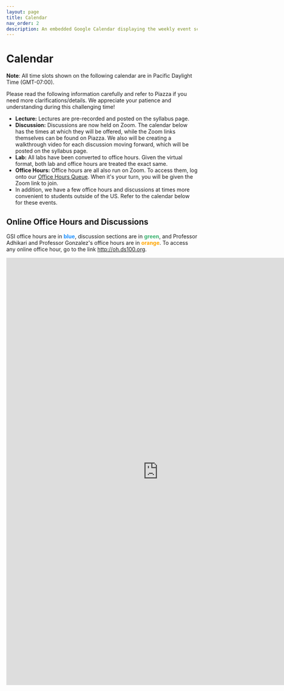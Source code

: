 ```yaml
---
layout: page
title: Calendar
nav_order: 2
description: An embedded Google Calendar displaying the weekly event schedule.
---
```


# Calendar


**Note**: All time slots shown on the following calendar are in Pacific Daylight Time (GMT-07:00).

<style>
.fc table {
  margin-bottom: 0;
}
</style>


Please read the following information carefully and refer to Piazza if you need more clarifications/details. We appreciate your patience and understanding during this challenging time!

- **Lecture:** Lectures are pre-recorded and posted on the syllabus page.
- **Discussion:** Discussions are now held on Zoom. The calendar below has the times at which they will be offered, while the Zoom links themselves can be found on Piazza. We also will be creating a walkthrough video for each discussion moving forward, which will be posted on the syllabus page.
- **Lab:** All labs have been converted to office hours. Given the virtual format, both lab and office hours are treated the exact same.
- **Office Hours:** Office hours are all also run on Zoom. To access them, log onto our [Office Hours Queue](http://oh.ds100.org). When it's your turn, you will be given the Zoom link to join.
- In addition, we have a few office hours and discussions at times more convenient to students outside of the US. Refer to the calendar below for these events.

<a name = 'oh'></a>

## Online Office Hours and Discussions

<a name = 'loc'></a>

GSI office hours are in <span style="color:DodgerBlue">**blue**</span>, discussion sections are in <span style="color:MediumSeaGreen">**green**</span>, and Professor Adhikari and Professor Gonzalez's office hours are in <span style="color:Orange">**orange**</span>. To access any online office hour, go to the link <http://oh.ds100.org>.

<iframe src="https://calendar.google.com/calendar/embed?height=1125&amp;wkst=1&amp;bgcolor=%23ffffff&amp;ctz=America%2FLos_Angeles&amp;src=YmVya2VsZXkuZWR1XzFxOG1tNGxzaTRhdHZyYWlrdDZya2dsYzhnQGdyb3VwLmNhbGVuZGFyLmdvb2dsZS5jb20&amp;src=YmVya2VsZXkuZWR1Xzk1MnBocWl1bzBmZDRxdDcxNXBpODE5MWZjQGdyb3VwLmNhbGVuZGFyLmdvb2dsZS5jb20&amp;src=YmVya2VsZXkuZWR1X2t1MXZpYWFqZ2gxMTM3ZGY4bWU4ZDl0MnE0QGdyb3VwLmNhbGVuZGFyLmdvb2dsZS5jb20&amp;color=%2333B679&amp;color=%237986CB&amp;color=%23F09300&amp;title=%20&amp;mode=WEEK" style="border-width:0" width="800" height="1125" frameborder="0" scrolling="no"></iframe>
<br>